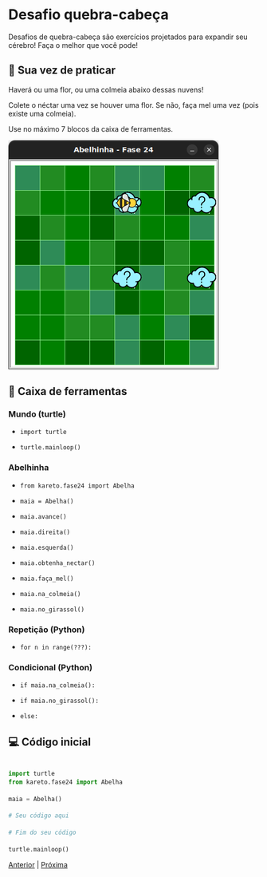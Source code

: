 # Desafio quebra-cabeça

Desafios de quebra-cabeça são exercícios projetados para expandir seu cérebro!
Faça o melhor que você pode!

## 🐝 Sua vez de praticar

Haverá ou uma flor, ou uma colmeia abaixo dessas nuvens!

Colete o néctar uma vez se houver uma flor. Se não, faça mel uma vez
(pois existe uma colmeia).

Use no máximo 7 blocos da caixa de ferramentas.

![Maia, nuvem, colmeia ou flor](cenario_24.png "Maia, nuvem, colmeia ou flor")

## 🧰 Caixa de ferramentas

### Mundo (turtle)

- `import turtle`

- `turtle.mainloop()`

### Abelhinha

- `from kareto.fase24 import Abelha`

- `maia = Abelha()`

- `maia.avance()`

- `maia.direita()`

- `maia.esquerda()`

- `maia.obtenha_nectar()`

- `maia.faça_mel()`

- `maia.na_colmeia()`

- `maia.no_girassol()`

### Repetição (Python)

- `for n in range(???):`

### Condicional (Python)

- `if maia.na_colmeia():`

- `if maia.no_girassol():`

- `else:`

## 💻 Código inicial

```python

import turtle
from kareto.fase24 import Abelha

maia = Abelha()

# Seu código aqui

# Fim do seu código

turtle.mainloop()

```

[Anterior](../fase23/README.md) | [Próxima](../fase25/README.md)
